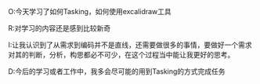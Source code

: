 O:今天学习了如何Tasking，如何使用excalidraw工具

R:对学习的内容还是感到比较新奇

I:让我认识到了从需求到编码并不是直线，还需要做很多的事情，要做好一个需求对其的判断，分析，构思都必不可少，在这个过程当中能让我更好的思考。

D:今后的学习或者工作中，我多会尽可能的用到Tasking的方式完成任务
